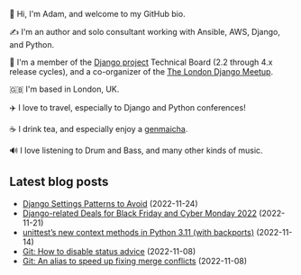 <p>👋 Hi, I'm Adam, and welcome to my GitHub bio.<p>✍️ I'm an author and solo consultant working with Ansible, AWS, Django, and Python.<p>🦄 I'm a member of the <a class="reference external" href="https://www.djangoproject.com/foundation/teams/">Django project</a> Technical Board (2.2 through 4.x release cycles), and a co-organizer of the <a class="reference external" href="https://www.djangolondon.com/">The London Django Meetup</a>.<p>🇬🇧 I'm based in London, UK.<p>✈️ I love to travel, especially to Django and Python conferences!<p>☕️ I drink tea, and especially enjoy a <a class="reference external" href="https://en.wikipedia.org/wiki/Genmaicha">genmaicha</a>.<p>🔊 I love listening to Drum and Bass, and many other kinds of music.</p></p></p></p></p></p></p>

## Latest blog posts

* [Django Settings Patterns to Avoid](https://adamj.eu/tech/2022/11/24/django-settings-patterns-to-avoid/) (2022-11-24)
* [Django-related Deals for Black Friday and Cyber Monday 2022](https://adamj.eu/tech/2022/11/21/django-black-friday-deals-2022/) (2022-11-21)
* [unittest’s new context methods in Python 3.11 (with backports)](https://adamj.eu/tech/2022/11/14/unittest-context-methods-python-3-11-backports/) (2022-11-14)
* [Git: How to disable status advice](https://adamj.eu/tech/2022/11/08/git-disable-status-advice/) (2022-11-08)
* [Git: An alias to speed up fixing merge conflicts](https://adamj.eu/tech/2022/11/08/git-aliases-speed-up-fixing-merge-conflicts/) (2022-11-08)